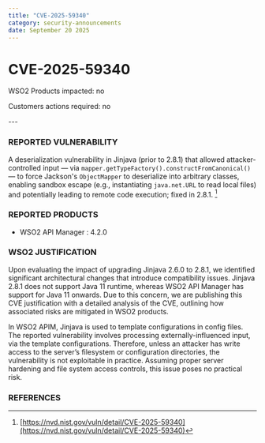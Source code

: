```yaml
---
title: "CVE-2025-59340"
category: security-announcements
date: September 20 2025
---
```


# CVE-2025-59340

<p class="doc-info">WSO2 Products impacted: no</p>
<p class="doc-info">Customers actions required: no</p>
---

### REPORTED VULNERABILITY

A deserialization vulnerability in Jinjava (prior to 2.8.1) that allowed attacker-controlled input — via `mapper.getTypeFactory().constructFromCanonical()` — to force Jackson's `ObjectMapper` to deserialize into arbitrary classes, enabling sandbox escape (e.g., instantiating `java.net.URL` to read local files) and potentially leading to remote code execution; fixed in 2.8.1. [^1]

### REPORTED PRODUCTS

- WSO2 API Manager : 4.2.0

### WSO2 JUSTIFICATION

Upon evaluating the impact of upgrading Jinjava 2.6.0 to 2.8.1, we identified significant architectural changes that introduce compatibility issues. Jinjava 2.8.1 does not support Java 11 runtime, whereas WSO2 API Manager has support for Java 11 onwards. Due to this concern, we are publishing this CVE justification with a detailed analysis of the CVE, outlining how associated risks are mitigated in WSO2 products.

In WSO2 APIM, Jinjava is used to template configurations in config files. The reported vulnerability involves processing externally-influenced input, via the template configurations. Therefore, unless an attacker has write access to the server’s filesystem or configuration directories, the vulnerability is not exploitable in practice. Assuming proper server hardening and file system access controls, this issue poses no practical risk.

### REFERENCES
[^1]: [https://nvd.nist.gov/vuln/detail/CVE-2025-59340](https://nvd.nist.gov/vuln/detail/CVE-2025-59340)
